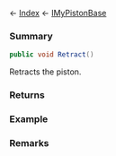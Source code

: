 ← [Index](Api-Index) ← [IMyPistonBase](Sandbox.ModAPI.Ingame.IMyPistonBase)

### Summary

```csharp
public void Retract()
```

Retracts the piston.

### Returns

### Example

### Remarks

